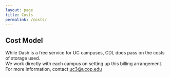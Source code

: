 ```yaml
---
layout: page
title: Costs
permalink: /costs/
---
```


## Cost Model
While Dash is a free service for UC campuses, CDL does pass on the costs of storage used.  
We work directly with each campus on setting up this billing arrangement.
For more information, contact uc3@ucop.edu
